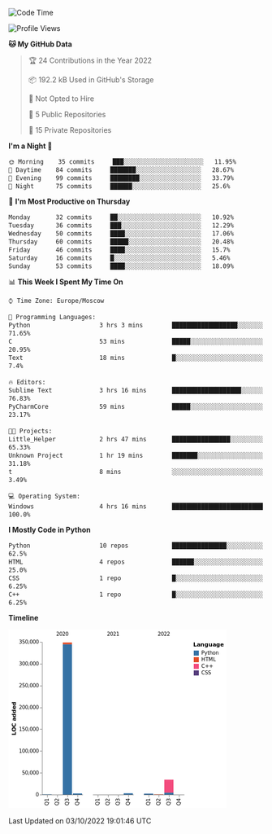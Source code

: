 <!--START_SECTION:waka-->
![Code Time](http://img.shields.io/badge/Code%20Time-33%20hrs%2049%20mins-blue)

![Profile Views](http://img.shields.io/badge/Profile%20Views-0-blue)

**🐱 My GitHub Data** 

> 🏆 24 Contributions in the Year 2022
 > 
> 📦 192.2 kB Used in GitHub's Storage 
 > 
> 🚫 Not Opted to Hire
 > 
> 📜 5 Public Repositories 
 > 
> 🔑 15 Private Repositories  
 > 
**I'm a Night 🦉** 

```text
🌞 Morning    35 commits     ███░░░░░░░░░░░░░░░░░░░░░░   11.95% 
🌆 Daytime    84 commits     ███████░░░░░░░░░░░░░░░░░░   28.67% 
🌃 Evening    99 commits     ████████░░░░░░░░░░░░░░░░░   33.79% 
🌙 Night      75 commits     ██████░░░░░░░░░░░░░░░░░░░   25.6%

```
📅 **I'm Most Productive on Thursday** 

```text
Monday       32 commits     ██░░░░░░░░░░░░░░░░░░░░░░░   10.92% 
Tuesday      36 commits     ███░░░░░░░░░░░░░░░░░░░░░░   12.29% 
Wednesday    50 commits     ████░░░░░░░░░░░░░░░░░░░░░   17.06% 
Thursday     60 commits     █████░░░░░░░░░░░░░░░░░░░░   20.48% 
Friday       46 commits     ████░░░░░░░░░░░░░░░░░░░░░   15.7% 
Saturday     16 commits     █░░░░░░░░░░░░░░░░░░░░░░░░   5.46% 
Sunday       53 commits     ████░░░░░░░░░░░░░░░░░░░░░   18.09%

```


📊 **This Week I Spent My Time On** 

```text
⌚︎ Time Zone: Europe/Moscow

💬 Programming Languages: 
Python                   3 hrs 3 mins        ██████████████████░░░░░░░   71.65% 
C                        53 mins             █████░░░░░░░░░░░░░░░░░░░░   20.95% 
Text                     18 mins             █░░░░░░░░░░░░░░░░░░░░░░░░   7.4%

🔥 Editors: 
Sublime Text             3 hrs 16 mins       ███████████████████░░░░░░   76.83% 
PyCharmCore              59 mins             █████░░░░░░░░░░░░░░░░░░░░   23.17%

🐱‍💻 Projects: 
Little_Helper            2 hrs 47 mins       ████████████████░░░░░░░░░   65.33% 
Unknown Project          1 hr 19 mins        ███████░░░░░░░░░░░░░░░░░░   31.18% 
t                        8 mins              ░░░░░░░░░░░░░░░░░░░░░░░░░   3.49%

💻 Operating System: 
Windows                  4 hrs 16 mins       █████████████████████████   100.0%

```

**I Mostly Code in Python** 

```text
Python                   10 repos            ███████████████░░░░░░░░░░   62.5% 
HTML                     4 repos             ██████░░░░░░░░░░░░░░░░░░░   25.0% 
CSS                      1 repo              █░░░░░░░░░░░░░░░░░░░░░░░░   6.25% 
C++                      1 repo              █░░░░░░░░░░░░░░░░░░░░░░░░   6.25%

```


**Timeline**

![Chart not found](https://raw.githubusercontent.com/Delitel-WEB/Delitel-WEB/main/charts/bar_graph.png) 


 Last Updated on 03/10/2022 19:01:46 UTC
<!--END_SECTION:waka-->
